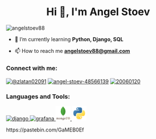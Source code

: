 <h1 align="center">Hi 👋, I'm Angel Stoev</h1>

<p align="left"> <img src="https://komarev.com/ghpvc/?username=angelstoev88&label=Profile%20views&color=0e75b6&style=flat" alt="angelstoev88" /> </p>

- 🌱 I’m currently learning **Python, Django, SQL**

- 📫 How to reach me **angelstoev88@gmail.com**

<h3 align="left">Connect with me:</h3>
<p align="left">
<a href="https://twitter.com/@zlatan02091" target="blank"><img align="center" src="https://raw.githubusercontent.com/rahuldkjain/github-profile-readme-generator/master/src/images/icons/Social/twitter.svg" alt="@zlatan02091" height="30" width="40" /></a>
<a href="https://linkedin.com/in/angel-stoev-48566139" target="blank"><img align="center" src="https://raw.githubusercontent.com/rahuldkjain/github-profile-readme-generator/master/src/images/icons/Social/linked-in-alt.svg" alt="angel-stoev-48566139" height="30" width="40" /></a>
<a href="https://stackoverflow.com/users/20060120" target="blank"><img align="center" src="https://raw.githubusercontent.com/rahuldkjain/github-profile-readme-generator/master/src/images/icons/Social/stack-overflow.svg" alt="20060120" height="30" width="40" /></a>
</p>

<h3 align="left">Languages and Tools:</h3>
<p align="left"> <a href="https://www.djangoproject.com/" target="_blank" rel="noreferrer"> <img src="https://cdn.worldvectorlogo.com/logos/django.svg" alt="django" width="40" height="40"/> </a> <a href="https://grafana.com" target="_blank" rel="noreferrer"> <img src="https://www.vectorlogo.zone/logos/grafana/grafana-icon.svg" alt="grafana" width="40" height="40"/> </a> <a href="https://www.mongodb.com/" target="_blank" rel="noreferrer"> <img src="https://raw.githubusercontent.com/devicons/devicon/master/icons/mongodb/mongodb-original-wordmark.svg" alt="mongodb" width="40" height="40"/> </a> <a href="https://www.python.org" target="_blank" rel="noreferrer"> <img src="https://raw.githubusercontent.com/devicons/devicon/master/icons/python/python-original.svg" alt="python" width="40" height="40"/> </a> </p>
https://pastebin.com/GaMEB0Ef

